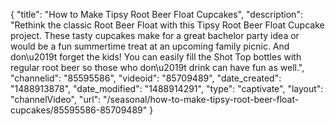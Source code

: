 {
    "title": "How to Make Tipsy Root Beer Float Cupcakes",
    "description": "Rethink the classic Root Beer Float with this Tipsy Root Beer Float Cupcake project. These tasty cupcakes make for a great bachelor party idea or would be a fun summertime treat at an upcoming family picnic. And don\u2019t forget the kids! You can easily fill the Shot Top bottles with regular root beer so those who don\u2019t drink can have fun as well.",
    "channelid": "85595586",
    "videoid": "85709489",
    "date_created": "1488913878",
    "date_modified": "1488914291",
    "type": "captivate",
    "layout": "channelVideo",
    "url": "\/seasonal\/how-to-make-tipsy-root-beer-float-cupcakes\/85595586-85709489"
}